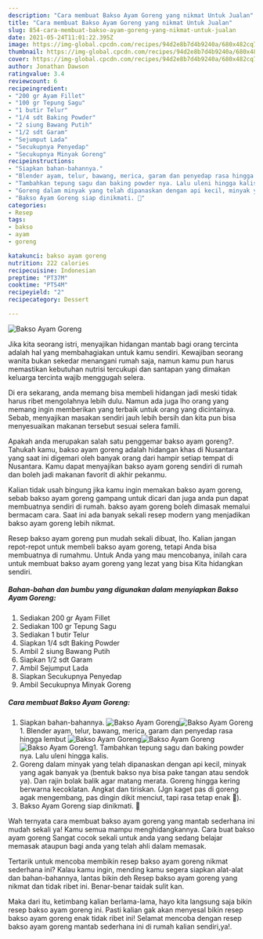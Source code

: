 ```yaml
---
description: "Cara membuat Bakso Ayam Goreng yang nikmat Untuk Jualan"
title: "Cara membuat Bakso Ayam Goreng yang nikmat Untuk Jualan"
slug: 854-cara-membuat-bakso-ayam-goreng-yang-nikmat-untuk-jualan
date: 2021-05-24T11:01:22.395Z
image: https://img-global.cpcdn.com/recipes/94d2e8b7d4b9240a/680x482cq70/bakso-ayam-goreng-foto-resep-utama.jpg
thumbnail: https://img-global.cpcdn.com/recipes/94d2e8b7d4b9240a/680x482cq70/bakso-ayam-goreng-foto-resep-utama.jpg
cover: https://img-global.cpcdn.com/recipes/94d2e8b7d4b9240a/680x482cq70/bakso-ayam-goreng-foto-resep-utama.jpg
author: Jonathan Dawson
ratingvalue: 3.4
reviewcount: 6
recipeingredient:
- "200 gr Ayam Fillet"
- "100 gr Tepung Sagu"
- "1 butir Telur"
- "1/4 sdt Baking Powder"
- "2 siung Bawang Putih"
- "1/2 sdt Garam"
- "Sejumput Lada"
- "Secukupnya Penyedap"
- "Secukupnya Minyak Goreng"
recipeinstructions:
- "Siapkan bahan-bahannya."
- "Blender ayam, telur, bawang, merica, garam dan penyedap rasa hingga lembut"
- "Tambahkan tepung sagu dan baking powder nya. Lalu uleni hingga kalis."
- "Goreng dalam minyak yang telah dipanaskan dengan api kecil, minyak yang agak banyak ya (bentuk bakso nya bisa pake tangan atau sendok ya). Dan rajin bolak balik agar matang merata. Goreng hingga kering berwarna kecoklatan. Angkat dan tiriskan. (Jgn kaget pas di goreng agak mengembang, pas dingin dikit menciut, tapi rasa tetap enak 🥰)."
- "Bakso Ayam Goreng siap dinikmati. 🥰"
categories:
- Resep
tags:
- bakso
- ayam
- goreng

katakunci: bakso ayam goreng 
nutrition: 222 calories
recipecuisine: Indonesian
preptime: "PT37M"
cooktime: "PT54M"
recipeyield: "2"
recipecategory: Dessert

---
```



![Bakso Ayam Goreng](https://img-global.cpcdn.com/recipes/94d2e8b7d4b9240a/680x482cq70/bakso-ayam-goreng-foto-resep-utama.jpg)

Jika kita seorang istri, menyajikan hidangan mantab bagi orang tercinta adalah hal yang membahagiakan untuk kamu sendiri. Kewajiban seorang  wanita bukan sekedar menangani rumah saja, namun kamu pun harus memastikan kebutuhan nutrisi tercukupi dan santapan yang dimakan keluarga tercinta wajib menggugah selera.

Di era  sekarang, anda memang bisa membeli hidangan jadi meski tidak harus ribet mengolahnya lebih dulu. Namun ada juga lho orang yang memang ingin memberikan yang terbaik untuk orang yang dicintainya. Sebab, menyajikan masakan sendiri jauh lebih bersih dan kita pun bisa menyesuaikan makanan tersebut sesuai selera famili. 



Apakah anda merupakan salah satu penggemar bakso ayam goreng?. Tahukah kamu, bakso ayam goreng adalah hidangan khas di Nusantara yang saat ini digemari oleh banyak orang dari hampir setiap tempat di Nusantara. Kamu dapat menyajikan bakso ayam goreng sendiri di rumah dan boleh jadi makanan favorit di akhir pekanmu.

Kalian tidak usah bingung jika kamu ingin memakan bakso ayam goreng, sebab bakso ayam goreng gampang untuk dicari dan juga anda pun dapat membuatnya sendiri di rumah. bakso ayam goreng boleh dimasak memalui bermacam cara. Saat ini ada banyak sekali resep modern yang menjadikan bakso ayam goreng lebih nikmat.

Resep bakso ayam goreng pun mudah sekali dibuat, lho. Kalian jangan repot-repot untuk membeli bakso ayam goreng, tetapi Anda bisa membuatnya di rumahmu. Untuk Anda yang mau mencobanya, inilah cara untuk membuat bakso ayam goreng yang lezat yang bisa Kita hidangkan sendiri.

<!--inarticleads1-->

##### Bahan-bahan dan bumbu yang digunakan dalam menyiapkan Bakso Ayam Goreng:

1. Sediakan 200 gr Ayam Fillet
1. Sediakan 100 gr Tepung Sagu
1. Sediakan 1 butir Telur
1. Siapkan 1/4 sdt Baking Powder
1. Ambil 2 siung Bawang Putih
1. Siapkan 1/2 sdt Garam
1. Ambil Sejumput Lada
1. Siapkan Secukupnya Penyedap
1. Ambil Secukupnya Minyak Goreng




<!--inarticleads2-->

##### Cara membuat Bakso Ayam Goreng:

1. Siapkan bahan-bahannya.
<img src="https://img-global.cpcdn.com/steps/b3aa49aa74e49aac/160x128cq70/bakso-ayam-goreng-langkah-memasak-1-foto.jpg" alt="Bakso Ayam Goreng"><img src="https://img-global.cpcdn.com/steps/9b233157489051ea/160x128cq70/bakso-ayam-goreng-langkah-memasak-1-foto.jpg" alt="Bakso Ayam Goreng">1. Blender ayam, telur, bawang, merica, garam dan penyedap rasa hingga lembut
<img src="https://img-global.cpcdn.com/steps/259499d06cc69aaa/160x128cq70/bakso-ayam-goreng-langkah-memasak-2-foto.jpg" alt="Bakso Ayam Goreng"><img src="https://img-global.cpcdn.com/steps/416f053ce3620f75/160x128cq70/bakso-ayam-goreng-langkah-memasak-2-foto.jpg" alt="Bakso Ayam Goreng"><img src="https://img-global.cpcdn.com/steps/38e824171286d371/160x128cq70/bakso-ayam-goreng-langkah-memasak-2-foto.jpg" alt="Bakso Ayam Goreng">1. Tambahkan tepung sagu dan baking powder nya. Lalu uleni hingga kalis.
1. Goreng dalam minyak yang telah dipanaskan dengan api kecil, minyak yang agak banyak ya (bentuk bakso nya bisa pake tangan atau sendok ya). Dan rajin bolak balik agar matang merata. Goreng hingga kering berwarna kecoklatan. Angkat dan tiriskan. (Jgn kaget pas di goreng agak mengembang, pas dingin dikit menciut, tapi rasa tetap enak 🥰).
1. Bakso Ayam Goreng siap dinikmati. 🥰




Wah ternyata cara membuat bakso ayam goreng yang mantab sederhana ini mudah sekali ya! Kamu semua mampu menghidangkannya. Cara buat bakso ayam goreng Sangat cocok sekali untuk anda yang sedang belajar memasak ataupun bagi anda yang telah ahli dalam memasak.

Tertarik untuk mencoba membikin resep bakso ayam goreng nikmat sederhana ini? Kalau kamu ingin, mending kamu segera siapkan alat-alat dan bahan-bahannya, lantas bikin deh Resep bakso ayam goreng yang nikmat dan tidak ribet ini. Benar-benar taidak sulit kan. 

Maka dari itu, ketimbang kalian berlama-lama, hayo kita langsung saja bikin resep bakso ayam goreng ini. Pasti kalian gak akan menyesal bikin resep bakso ayam goreng enak tidak ribet ini! Selamat mencoba dengan resep bakso ayam goreng mantab sederhana ini di rumah kalian sendiri,ya!.

